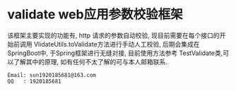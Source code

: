 # validate web应用参数校验框架
该框架主要实现的功能有, http 请求的参数自动校验, 现目前需要在每个接口的开始前调用
VlidateUtils.toValidate方法进行手动人工校验, 后期会集成在SpringBoot中, 于Spring框架进行无缝对接, 目前使用方法参考 TestValidate类,可以了解其中的原理, 如有任何不太了解的可与本人邮箱联系. 

    Email: sun1920185681@163.com
    QQ   : 1920185681